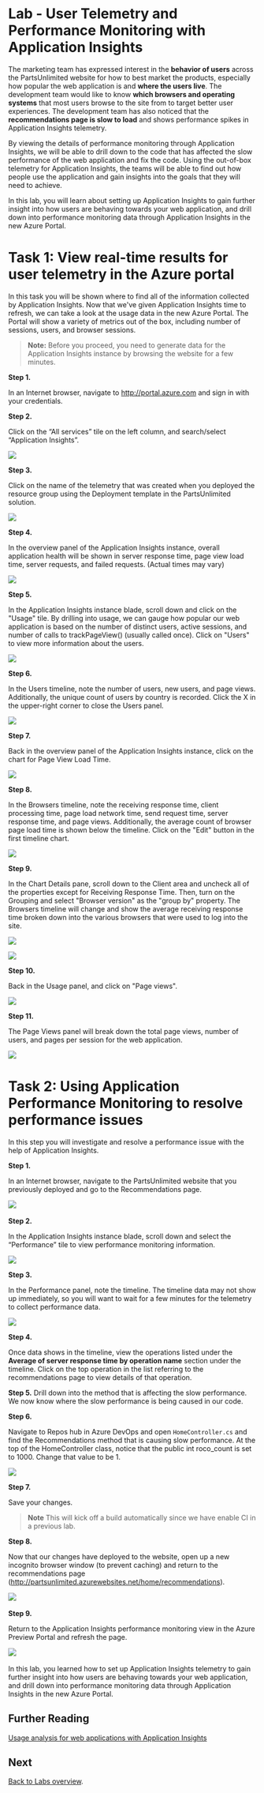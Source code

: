 Lab - User Telemetry and Performance Monitoring with Application Insights
==================================================================================

The marketing team has expressed interest in the **behavior of users** across the PartsUnlimited website for how to 
best market the products, especially how popular the web application is and **where the users live**. 
The development team would like to know **which browsers and operating systems** that most users browse to the site 
from to target better user experiences. The development team has also noticed that the **recommendations page is 
slow to load** and shows performance spikes in Application Insights telemetry. 

By viewing the details of performance monitoring through Application Insights, we will be able to drill down to the 
code that has affected the slow performance of the web application and fix the code.
Using the out-of-box telemetry for Application Insights, the teams will be able to find out how people use the 
application and gain insights into the goals that they will need to achieve.

In this lab, you will learn about setting up Application Insights to gain further insight into how users 
are behaving towards your web application, and drill down into performance monitoring data through Application 
Insights in the new Azure Portal.

# Task 1: View real-time results for user telemetry in the Azure portal

In this task you will be shown where to find all of the information collected by Application Insights.
Now that we've given Application Insights time to refresh, we can take a look at the usage data in the new Azure Portal. 
The Portal will show a variety of metrics out of the box, including number of sessions, users, and browser sessions.

> **Note:** Before you proceed, you need to generate data for the Application Insights instance by browsing the website for a few minutes.

**Step 1.** 

In an Internet browser, navigate to <http://portal.azure.com> and sign in with your credentials.

**Step 2.** 

Click on the “All services” tile on the left column, and search/select “Application Insights”.

 ![](<media/prereq-step1.1.png>)

**Step 3.** 

Click on the name of the telemetry that was created when you deployed the resource group using the Deployment template in the PartsUnlimited solution.

![](<media/prereq-step2.png>)

**Step 4.** 

In the overview panel of the Application Insights instance, overall application health will be shown in server response time, page view load time, server requests, and failed requests. (Actual times may vary)

![](<media/task2step3.png>)

**Step 5.** 

In the Application Insights instance blade, scroll down and click on the "Usage" tile. By drilling into usage, we can gauge how popular our web application is based on the number of distinct users, active sessions, and number of calls to trackPageView() (usually called once). Click on "Users" to view more information about the users.

![](<media/task2step4.png>)

**Step 6.** 

In the Users timeline, note the number of users, new users, and page views. Additionally, the unique count of users by country is recorded. Click the X in the upper-right corner to close the Users panel.  

![](<media/task2step6.png>)

**Step 7.** 

Back in the overview panel of the Application Insights instance, click on the chart for Page View Load Time.

![](<media/task2step7.png>)

**Step 8.** 

In the Browsers timeline, note the receiving response time, client processing time, page load network time, send request time, server response time, and page views. Additionally, the average count of browser page load time is shown below the timeline. Click on the "Edit" button in the first timeline chart.

![](<media/task2step8.png>)

**Step 9.** 

In the Chart Details pane, scroll down to the Client area and uncheck all of the properties except for Receiving Response Time. Then, turn on the Grouping and select "Browser version" as the "group by" property. The Browsers timeline will change and show the average receiving response time broken down into the various browsers that were used to log into the site.

![](<media/task2step9.png>)

![](<media/task2step9b.png>)

**Step 10.** 

Back in the Usage panel, and click on "Page views".

![](<media/task2step10.png>)

**Step 11.** 

The Page Views panel will break down the total page views, number of users, and pages per session for the web application.

![](<media/task2step11.png>)


# Task 2: Using Application Performance Monitoring to resolve performance issues

In this step you will investigate and resolve a performance issue with the help of Application Insights.

**Step 1.** 

In an Internet browser, navigate to the PartsUnlimited website that you previously deployed and 
go to the Recommendations page.

![](<media/task3-step6.png>) 

**Step 2.** 

In the Application Insights instance blade, scroll down and select the “Performance” tile to view performance monitoring information.

![](<media/task3-step1.png>)

**Step 3.** 

In the Performance panel, note the timeline. The timeline data may not show up immediately, 
so you will want to wait for a few minutes for the telemetry to collect performance data.

![](<media/task3-step2.png>)

**Step 4.** 

Once data shows in the timeline, view the operations listed under the **Average of server response time by operation name** section under the timeline. 
Click on the top operation in the list referring to the recommendations page to view details of that operation.

**Step 5.** 
Drill down into the method that is affecting the slow performance. We now know where the slow performance is being caused in our code.

**Step 6.** 

Navigate to Repos hub in Azure DevOps and open `HomeController.cs` and find the Recommendations method that is causing slow performance. 
At the top of the HomeController class, notice that the public int roco_count is set to 1000. 
Change that value to be 1.

![](<media/task3-step3.png>)

**Step 7.**  

Save your changes.

>**Note** This will kick off a build automatically since we have enable CI in a previous lab.

**Step 8.** 

Now that our changes have deployed to the website, open up a new incognito browser window (to prevent caching) and return to the recommendations page (http://partsunlimited.azurewebsites.net/home/recommendations).

![](<media/task3-step6.png>) 

**Step 9.** 

Return to the Application Insights performance monitoring view in the Azure Preview Portal and refresh the page.

![](<media/task3-step7.png>) 

In this lab, you learned how to set up Application Insights telemetry to gain further insight into how users are behaving towards your web application, and drill down into performance monitoring data through Application Insights in the new Azure Portal.

## Further Reading

[Usage analysis for web applications with Application Insights](https://azure.microsoft.com/en-us/documentation/articles/app-insights-web-track-usage/)

## Next 

[Back to Labs overview](../../Readme.md).
